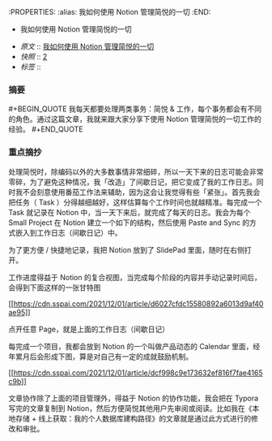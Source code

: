 :PROPERTIES:
:alias: 我如何使用 Notion 管理简悦的一切
:END:
* 我如何使用 Notion 管理简悦的一切
- *原文* :: [我如何使用 Notion 管理简悦的一切](https://sspai.com/post/70237)
- *快照* :: [2](http://localhost:7026/reading/2)
- *标签* :: 


### 摘要
#+BEGIN_QUOTE
我每天都要处理两类事务：简悦 & 工作，每个事务都会有不同的角色。通过这篇文章，我就来跟大家分享下使用 Notion 管理简悦的一切工作的经验。
#+END_QUOTE

### 重点摘抄

 处理简悦时，除编码以外的大多数事情非常细碎，所以一天下来的日志可能会非常零碎，为了避免这种情况，我「改造」了间歇日记，把它变成了我的工作日志。同时我不会刻意使用番茄工作法来辅助，因为这会让我觉得有些「紧张」。首先我会把任务（ Task ）分得越细越好，这样估算每个工作时间也就越精准。每完成一个 Task 就记录在 Notion 中，当一天下来后，就完成了每天的日志。我会为每个 Small Project 在 Notion 建立一个如下的结构，然后使用 Paste and Sync 的方式嵌入到工作日志（间歇日记）中。

 为了更方便 / 快捷地记录，我把 Notion 放到了 SlidePad 里面，随时在右侧打开。

 工作进度得益于 Notion 的复合视图，当完成每个阶段的内容并手动记录时间后，会得到下面这样的一张甘特图

 [[https://cdn.sspai.com/2021/12/01/article/d6027cfdc15580892a6013d9af40ae95]]

 点开任意 Page，就是上面的工作日志（间歇日记）

 每完成一个项目，我都会放到 Notion 的一个叫做产品动态的 Calendar 里面，经年累月后会形成下图，算是对自己有一定的成就鼓励机制。

 [[https://cdn.sspai.com/2021/12/01/article/dcf998c9e173632ef816f7fae4165c9b]]

 文章协作除了上面的项目管理外，得益于 Notion 的协作功能，我会把在 Typora 写完的文章复制到 Notion，然后方便简悦其他用户先审阅或阅读。比如我在《本地存储 + 线上获取：我的个人数据库建构路径》的文章就是通过此方式进行的修改和审批。



